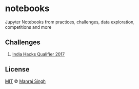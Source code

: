 # notebooks
Jupyter Notebooks from practices, challenges, data exploration, competitions and more

## Challenges

1. [India Hacks Qualifier 2017](https://github.com/ManrajGrover/notebooks/tree/master/Indiahacks%20Machine%20Learning%202017)

## License

[MIT](https://github.com/ManrajGrover/notebooks/blob/master/LICENSE) © [Manraj Singh](https://github.com/ManrajGrover)
